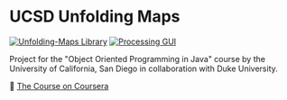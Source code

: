 # UCSD Unfolding Maps

[![Unfolding-Maps Library](https://img.shields.io/badge/library-unfolding%20maps-yellow)](http://unfoldingmaps.org)
[![Processing GUI](https://img.shields.io/badge/gui-processing-blue)](https://processing.org/reference/)

Project for the "Object Oriented Programming in Java" course by the University of California, San Diego in collaboration with Duke University.

🔗 [The Course on Coursera](https://www.coursera.org/learn/object-oriented-java)